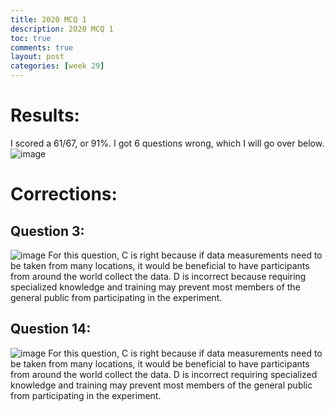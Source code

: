```yaml
---
title: 2020 MCQ 1
description: 2020 MCQ 1
toc: true
comments: true
layout: post
categories: [week 29]
---
```

# Results:
I scored a 61/67, or 91%. I got 6 questions wrong, which I will go over below.
![image](https://user-images.githubusercontent.com/41299387/231944010-2d65b7b7-5304-49a8-b9fd-1dff7797e4f5.png)
# Corrections:
## Question 3:
![image](https://user-images.githubusercontent.com/41299387/231944363-06cef031-b816-4906-9fe3-e54fe5682188.png)
For this question, C is right because if data measurements need to be taken from many locations, it would be beneficial to have participants from around the world collect the data.
D is incorrect because requiring specialized knowledge and training may prevent most members of the general public from participating in the experiment.
## Question 14:
![image](https://user-images.githubusercontent.com/41299387/231944840-ecef02d0-fdd3-4bb3-a84d-196fe7eff372.png)
For this question, C is right because if data measurements need to be taken from many locations, it would be beneficial to have participants from around the world collect the data.
D is incorrect requiring specialized knowledge and training may prevent most members of the general public from participating in the experiment.
